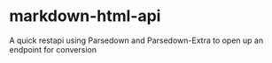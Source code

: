 # markdown-html-api
A quick restapi using Parsedown and Parsedown-Extra to open up an endpoint for conversion
